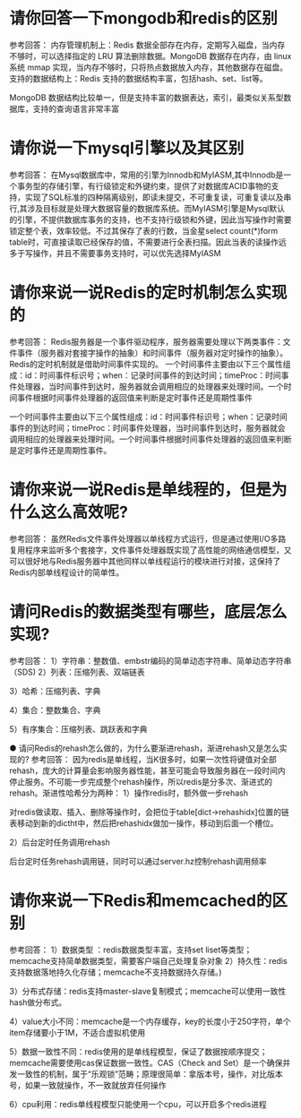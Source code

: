 # 请你回答一下mongodb和redis的区别
参考回答：
内存管理机制上：Redis 数据全部存在内存，定期写入磁盘，当内存不够时，可以选择指定的 LRU 算法删除数据。MongoDB 数据存在内存，由 linux系统 mmap 实现，当内存不够时，只将热点数据放入内存，其他数据存在磁盘。
支持的数据结构上：Redis 支持的数据结构丰富，包括hash、set、list等。

MongoDB 数据结构比较单一，但是支持丰富的数据表达，索引，最类似关系型数据库，支持的查询语言非常丰富

# 请你说一下mysql引擎以及其区别
参考回答：
在Mysql数据库中，常用的引擎为Innodb和MyIASM,其中Innodb是一个事务型的存储引擎，有行级锁定和外键约束，提供了对数据库ACID事物的支持，实现了SQL标准的四种隔离级别，即读未提交，不可重复读，可重复读以及串行,其涉及目标就是处理大数据容量的数据库系统。而MyIASM引擎是Mysql默认的引擎，不提供数据库事务的支持，也不支持行级锁和外键，因此当写操作时需要锁定整个表，效率较低。不过其保存了表的行数，当金星select count(*)form table时，可直接读取已经保存的值，不需要进行全表扫描。因此当表的读操作远多于写操作，并且不需要事务支持时，可以优先选择MyIASM
# 请你来说一说Redis的定时机制怎么实现的
参考回答：
Redis服务器是一个事件驱动程序，服务器需要处理以下两类事件：文件事件（服务器对套接字操作的抽象）和时间事件（服务器对定时操作的抽象）。Redis的定时机制就是借助时间事件实现的。
一个时间事件主要由以下三个属性组成：id：时间事件标识号；when：记录时间事件的到达时间；timeProc：时间事件处理器，当时间事件到达时，服务器就会调用相应的处理器来处理时间。一个时间事件根据时间事件处理器的返回值来判断是定时事件还是周期性事件


一个时间事件主要由以下三个属性组成：id：时间事件标识号；when：记录时间事件的到达时间；timeProc：时间事件处理器，当时间事件到达时，服务器就会调用相应的处理器来处理时间。一个时间事件根据时间事件处理器的返回值来判断是定时事件还是周期性事件。

# 请你来说一说Redis是单线程的，但是为什么这么高效呢?
参考回答：
虽然Redis文件事件处理器以单线程方式运行，但是通过使用I/O多路复用程序来监听多个套接字，文件事件处理器既实现了高性能的网络通信模型，又可以很好地与Redis服务器中其他同样以单线程运行的模块进行对接，这保持了Redis内部单线程设计的简单性。
# 请问Redis的数据类型有哪些，底层怎么实现?
参考回答：
1）字符串：整数值、embstr编码的简单动态字符串、简单动态字符串（SDS)
2）列表：压缩列表、双端链表

3）哈希：压缩列表、字典

4）集合：整数集合、字典

5）有序集合：压缩列表、跳跃表和字典

● 请问Redis的rehash怎么做的，为什么要渐进rehash，渐进rehash又是怎么实现的?
参考回答：
因为redis是单线程，当K很多时，如果一次性将键值对全部rehash，庞大的计算量会影响服务器性能，甚至可能会导致服务器在一段时间内停止服务。不可能一步完成整个rehash操作，所以redis是分多次、渐进式的rehash。渐进性哈希分为两种：
1）操作redis时，额外做一步rehash

对redis做读取、插入、删除等操作时，会把位于table[dict->rehashidx]位置的链表移动到新的dictht中，然后把rehashidx做加一操作，移动到后面一个槽位。

2）后台定时任务调用rehash

后台定时任务rehash调用链，同时可以通过server.hz控制rehash调用频率

# 请你来说一下Redis和memcached的区别
参考回答：
1）数据类型 ：redis数据类型丰富，支持set liset等类型；memcache支持简单数据类型，需要客户端自己处理复杂对象
2）持久性：redis支持数据落地持久化存储；memcache不支持数据持久存储。)

3）分布式存储：redis支持master-slave复制模式；memcache可以使用一致性hash做分布式。

4）value大小不同：memcache是一个内存缓存，key的长度小于250字符，单个item存储要小于1M，不适合虚拟机使用

5）数据一致性不同：redis使用的是单线程模型，保证了数据按顺序提交；memcache需要使用cas保证数据一致性。CAS（Check and Set）是一个确保并发一致性的机制，属于“乐观锁”范畴；原理很简单：拿版本号，操作，对比版本号，如果一致就操作，不一致就放弃任何操作

6）cpu利用：redis单线程模型只能使用一个cpu，可以开启多个redis进程